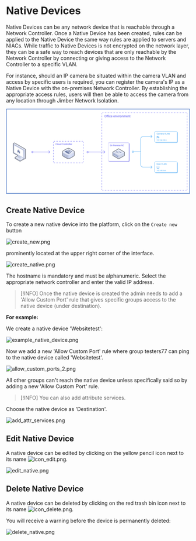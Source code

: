 # Native Devices

Native Devices can be any network device that is reachable through a Network Controller. Once a Native Device has been created, rules can be applied to the Native Device the same way rules are applied to servers and NIACs. While traffic to Native Devices is not encrypted on the network layer, they can be a safe way to reach devices that are only reachable by the Network Controller by connecting or giving access to the Network Controller to a specific VLAN.

For instance, should an IP camera be situated within the camera VLAN and access by specific users is required, you can register the camera's IP as a Native Device with the on-premises Network Controller. By establishing the appropriate access rules, users will then be able to access the camera from any location through Jimber Network Isolation.

![scheme1.png](scheme1.png)



## Create Native Device
To create a new native device into the platform, click on the `Create new`  button

![create_new.png](/create_new.png)

prominently located at the upper right corner of the interface.


![create_native.png](/create_native.png ':size=500x350')
                    
The hostname is mandatory and must be alphanumeric. Select the appropriate network controller and enter the valid IP address.

> [!INFO] 
> Once the native device is created the admin needs to add a 'Allow Custom Port' rule that gives specific groups access to the native device (under destination).

 **For example:**

 We create a native device 'Websitetest':

![example_native_device.png](/example_native_device.png ':size=800')

 Now we add a new 'Allow Custom Port' rule where group testers77 can ping to the native device called 'Websitetest'. 
 
 ![allow_custom_ports_2.png](/allow_custom_ports_2.png ':size=800')
 
 All other groups can't reach the native device unless specifically said so by adding a new 'Allow Custom Port' rule.

> [!INFO] 
> You can also add attribute services. 

Choose the native device as 'Destination'.

![add_attr_services.png](/add_attr_services.png ':size=800')




## Edit Native Device
  
 A native device can be edited by clicking on the yellow pencil icon next to its name ![icon_edit.png](/icon_edit.png ':size=35').
 
  ![edit_native.png](/edit_native.png ':size=500x350')

   
  
  ## Delete Native Device

 A native device can be deleted by clicking on the red trash bin icon next to its name ![icon_delete.png](/icon_delete.png ':size=35').
 
 You will receive a warning before the device is permanently deleted:
 
 ![delete_native.png](/delete_native.png ':size=500')
  